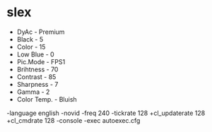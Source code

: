 # slex
+ DyAc - Premium
+ Black - 5
+ Color - 15
+ Low Blue - 0
+ Pic.Mode - FPS1
+ Brihtness - 70
+ Contrast - 85
+ Sharpness - 7
+ Gamma - 2
+ Color Temp. - Bluish

-language english -novid -freq 240 -tickrate 128 +cl_updaterate 128 +cl_cmdrate 128 -console -exec autoexec.cfg 
